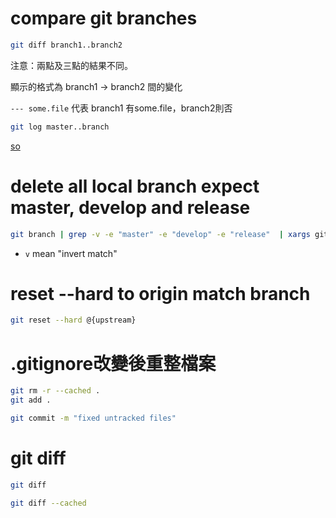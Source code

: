 
# compare git branches
```bash
git diff branch1..branch2
```
注意：兩點及三點的結果不同。

顯示的格式為 branch1 -> branch2 間的變化

`--- some.file` 代表 branch1 有some.file，branch2則否

```bash
git log master..branch
```
[so](https://stackoverflow.com/questions/13965391/how-do-i-see-the-commit-differences-between-branches-in-git)

# delete all local branch expect master, develop and release
```bash
git branch | grep -v -e "master" -e "develop" -e "release"  | xargs git branch -D
```

- `v` mean "invert match"

# reset --hard to origin match branch
```bash
git reset --hard @{upstream}
```

# .gitignore改變後重整檔案
```bash
git rm -r --cached .
git add .

git commit -m "fixed untracked files"
```

# git diff

```bash
git diff

git diff --cached
```


